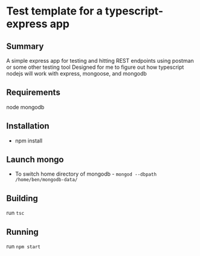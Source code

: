 # Test template for a typescript-express app

## Summary
A simple express app for testing and hitting REST endpoints using postman or some other testing tool
Designed for me to figure out how typescript nodejs will work with express, mongoose, and mongodb 

## Requirements
node
mongodb

## Installation
* npm install

## Launch mongo 
* To switch home directory of mongodb - `mongod --dbpath /home/ben/mongodb-data/`

## Building
run `tsc`

## Running
run `npm start`
